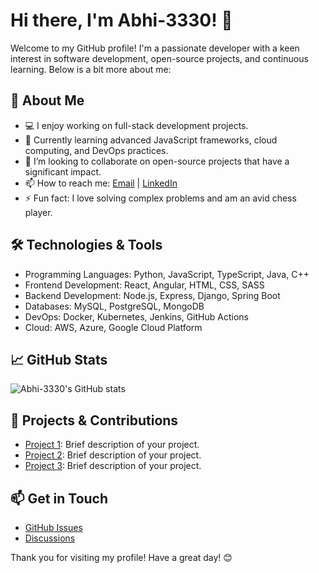 # Hi there, I'm Abhi-3330! 👋

Welcome to my GitHub profile! I'm a passionate developer with a keen interest in software development, open-source projects, and continuous learning. Below is a bit more about me:

## 🚀 About Me

- 💻 I enjoy working on full-stack development projects.
- 🌱 Currently learning advanced JavaScript frameworks, cloud computing, and DevOps practices.
- 🤝 I’m looking to collaborate on open-source projects that have a significant impact.
- 📫 How to reach me: [Email](mailto:your-email@example.com) | [LinkedIn](https://www.linkedin.com/in/your-profile/)
- ⚡ Fun fact: I love solving complex problems and am an avid chess player.

## 🛠️ Technologies & Tools

- Programming Languages: Python, JavaScript, TypeScript, Java, C++
- Frontend Development: React, Angular, HTML, CSS, SASS
- Backend Development: Node.js, Express, Django, Spring Boot
- Databases: MySQL, PostgreSQL, MongoDB
- DevOps: Docker, Kubernetes, Jenkins, GitHub Actions
- Cloud: AWS, Azure, Google Cloud Platform

## 📈 GitHub Stats

![Abhi-3330's GitHub stats](https://github-readme-stats.vercel.app/api?username=Abhi-3330&show_icons=true&theme=radical)

## 🔧 Projects & Contributions

- [Project 1](https://github.com/Abhi-3330/project1): Brief description of your project.
- [Project 2](https://github.com/Abhi-3330/project2): Brief description of your project.
- [Project 3](https://github.com/Abhi-3330/project3): Brief description of your project.

## 📫 Get in Touch

- [GitHub Issues](https://github.com/Abhi-3330/Abhi-3330/issues)
- [Discussions](https://github.com/Abhi-3330/Abhi-3330/discussions)

Thank you for visiting my profile! Have a great day! 😊
